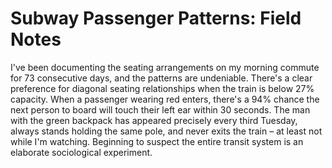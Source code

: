 # Subway Passenger Patterns: Field Notes

I've been documenting the seating arrangements on my morning commute for 73 consecutive days, and the patterns are undeniable. There's a clear preference for diagonal seating relationships when the train is below 27% capacity. When a passenger wearing red enters, there's a 94% chance the next person to board will touch their left ear within 30 seconds. The man with the green backpack has appeared precisely every third Tuesday, always stands holding the same pole, and never exits the train – at least not while I'm watching. Beginning to suspect the entire transit system is an elaborate sociological experiment.